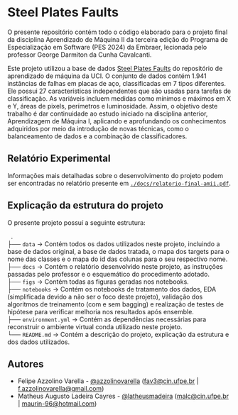 # Steel Plates Faults
O presente repositório contém todo o código elaborado para o projeto final da disciplina Aprendizado de Máquina II da terceira edição do Programa de Especialização em Software (PES 2024) da Embraer, lecionada pelo professor George Darmiton da Cunha Cavalcanti.

Este projeto utilizou a base de dados [Steel Plates Faults](https://www.openml.org/search?type=data&status=active&id=1504&sort=runs) do repositório de aprendizado de máquina da UCI. O conjunto de dados contém 1.941 instâncias de falhas em placas de aço, classificadas em 7 tipos diferentes. Ele possui 27 características independentes que são usadas para tarefas de classificação. As variáveis incluem medidas como mínimos e máximos em X e Y, áreas de pixels, perímetros e luminosidade. Assim, o objetivo deste trabalho é dar continuidade ao estudo iniciado na disciplina anterior, Aprendizagem de Máquina I, aplicando e aprofundando os conhecimentos adquiridos por meio da introdução de novas técnicas, como o balanceamento de dados e a combinação de classificadores.

## Relatório Experimental
Informações mais detalhadas sobre o desenvolvimento do projeto podem ser encontradas no relatório presente em [`./docs/relatorio-final-amii.pdf`](./docs/relatorio-final-amii.pdf). 

## Explicação da estrutura do projeto
O presente projeto possuí a seguinte estrutura:

&nbsp; . <br>
├── `data` -> Contém todos os dados utilizados neste projeto, incluindo a base de dados original, a base de dados tratada, o mapa dos targets para o nome das classes e o mapa do id das colunas para o seu respectivo nome. <br>
├── `docs` -> Contém o relatório desenvolvido neste projeto, as instruções passadas pelo professor e o esquemático do procedimento adotado. <br>
├── `figs` -> Contém todas as figuras geradas nos notebooks. <br>
├── `notebooks` -> Contém os notebooks de tratamento dos dados, EDA (simplificada devido a não ser o foco deste projeto), validação dos algoritmos de treinamento (com e sem bagging) e realização de testes de hipótese para verificar melhoria nos resultados após ensemble. <br>
├── `environment.yml` -> Contém as dependências necessárias para reconstruir o ambiente virtual conda utilizado neste projeto. <br>
└── `README.md` -> Contém a descrição do projeto, explicação da estrutura e dos dados utilizados. <br>

## Autores
- Felipe Azzolino Varella - [@azzolinovarella](https://github.com/azzolinovarella) (fav3@cin.ufpe.br | f.azzolinovarella@gmail.com)
- Matheus Augusto Ladeira Cayres - [@latheusmadeira](https://github.com/latheusmadeira) (malc@cin.ufpe.br | maurin-96@hotmail.com)
